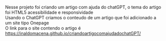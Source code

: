  Nesse projeto foi criando um artigo com ajuda do chatGPT, o tema do artigo foi HTML5 acessibilidade e responsividade <br>
 Usando o ChatGPT criamos o conteudo de um artigo que foi adicionado a um site tipo Onepage <br>
 O link para o site contendo o artigo é  <a href= "https://inaldomacena.github.io/criandoartigocomajudadochatGPT/"> https://inaldomacena.github.io/criandoartigocomajudadochatGPT/</a>
 
